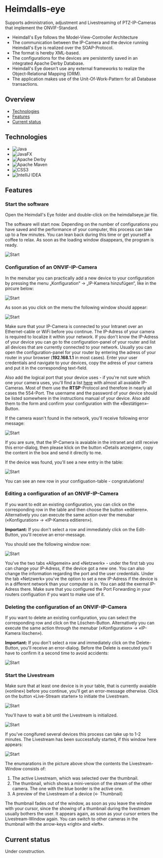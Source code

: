 # Heimdalls-eye
Supports administration, adjustment and Livestreaming of PTZ-IP-Cameras that implement the ONVIF-Standard. 

* Heimdall's Eye follows the Model-View-Controller Architecture 
* The communication between the IP-Camera and the device running Heimdall's Eye is realized over the SOAP-Protocol.
* The format is hereby XML-based. 
* The configurations for the devices are persistently saved in an integrated Apache Derby Database.
* Heimdall's Eye doesn't use any external frameworks to realize the Object-Relational Mapping (ORM).
* The application makes use of the Unit-Of-Work-Pattern for all Database transactions.


## Overview
* [Technologies](#technologies)
* [Features](#features)
* [Current status](#current-status)

## Technologies 

* ![Java](https://img.shields.io/badge/java-%23ED8B00.svg?style=for-the-badge&logo=openjdk&logoColor=white)
* ![JavaFX](https://img.shields.io/badge/javafx-%23FF0000.svg?style=for-the-badge&logo=javafx&logoColor=white)
* ![Apache Derby](https://db.apache.org/derby/logo/final_logowithtext120.png)
* ![Apache Maven](https://img.shields.io/badge/Apache%20Maven-C71A36?style=for-the-badge&logo=Apache%20Maven&logoColor=white)
* ![CSS3](https://img.shields.io/badge/css3-%231572B6.svg?style=for-the-badge&logo=css3&logoColor=white)
* ![IntelliJ IDEA](https://img.shields.io/badge/IntelliJIDEA-000000.svg?style=for-the-badge&logo=intellij-idea&logoColor=white)


## Features

### Start the software

Open the Heimdall's Eye folder and double-click on the heimdallseye.jar file. 

The software will start now. Depending on the number of configurations you have saved and the performance of your computer, this process can take up to a few minutes. 
You can lean back during this time or get yourself a coffee to relax. As soon as the loading window disappears, the program is ready.

![Start](./he_1.png)

### Configuration of an ONVIF-IP-Camera

In the menubar you can practically add a new device to your configuration by pressing the menu „Konfiguration“ -> „IP-Kamera hinzufügen“, like in the pircure below: 

![Start](./he_2.png)

As soon as you click on the menu the following window should appear:

![Start](./he_3.png)

Make sure that your IP-Camera is connected to your Intranet over an Ethernet-cable or WiFi before you continue. The IP-Adress of your camera is required to localize it within your network. If you don't know the IP-Adress of your device you can go to the configuration-panel of your router and list all devices that are currently connected to your network. Usually you can open the configuration-panel for your router by entering the adress of your router in your browser (**192.168.1.1** in most cases). Enter your user credentials and navigate to your devices, copy the adress of your camera and put it in the corresponding text-field.

Also add the logical port that your device uses - if you're not sure which one your camera uses, you'll find a list [here](https://www.ispyconnect.com/sources.aspx) with almost all avaiable IP-Cameras. Most of them use the **RTSP**-Protocol and therefore in nearly all cases the 554-Port.
The username and the password of your device should be listed somewhere in the instructions manual of your device. Also add them to the form and confirm your configuration with the «Bestätigen»-Button.

If the camera wasn't found in the network, you'll receive following error message:

![Start](./he_4.png)

If you are sure, that the IP-Camera is avaiable in the intranet and still receive this error-dialog, then please klick on the button «Details anzeigen», copy the content in the box and send it directly to me.

If the device was found, you'll see a new entry in the table:

![Start](./he_5.png)

You can see an new row in your configuation-table - congratulations!

### Editing a configuration of an ONVIF-IP-Camera

If you want to edit an existing configuration, you can click on the corresponding row in the table and then choose the button «editieren». Alternatively you can execute the same action over the menubar («Konfiguration» -> «IP-Kamera editieren»). 

**Important:** If you don't select a row and immediately click on the Edit-Button, you'll receive an error-message.

You should see the following window now:

![Start](./he_6.png)

You've the two tabs «Allgemein» and «Netzwerk» - under the first tab you can change your IP-Adress, if the device got a new one. You can also change the information regarding the port and the user credentials. Under the tab «Netzwerk» you've the option to set a new IP-Adress if the device is in a different network than your computer is in. You can add the exernal IP-Adress there. Make sure that you configured the Port Forwarding in your routers configuation if you want to make use of it. 

### Deleting the configuration of an ONVIF-IP-Camera

If you want to delete an existing configuration, you can select the corresponding row and click on the Löschen-Button. Alternatively you can execute the same action through the menubar («Konfiguration» -> «IP-Kamera löschen»).

**Important:** If you don't select a row and immediately click on the Delete-Button, you'll receive an error-dialog. Before the Delete is executed you'll have to confirm it a second time to avoid accidents:

![Start](./he_7.png)

### Start the Livestream

Make sure that at least one device is in your table, that is currently avaiable («online») before you continue, you'll get an error-message otherwise. 
Click on the button «Live-Stream starten» to initiate the Livestream. 

![Start](./he_8.png)

You'll have to wait a bit until the Livestream is initialized.

![Start](./he_9.png)

If you've congifured several devices this process can take up to 1-2 minutes. The Livestream has been successfully started, if this window here appears: 

![Start](./he_11.png)

The enumarations in the picture above show the contents the Livestream-Window consists of:
1. The active Livestream, which was selected over the thumbnail.
2. The thumbnail, which shows a mini-version of the stream of the other camera. The one with the blue border is the active one.
3. A preview of the Livestream of a device (<- Thumbnail)

The thumbnail fades out of the window, as soon as you leave the window with your cursor, since the showing of a thumbnail during the livestream usually bothers the user. It appears again, as soon as your cursor enters the Livestream-Window again. You can switch to other cameras in the thumbnail with the arrow-keys «right» and «left».



## Current status
Under construction. 

